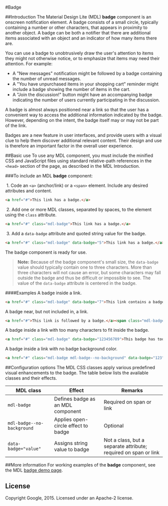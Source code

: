 #Badge

##Introduction
The Material Design Lite (MDL) **badge** component is an onscreen notification element. A badge consists of a small circle, typically containing a number or other characters, that appears in proximity to another object. A badge can be both a notifier that there are additional items associated with an object and an indicator of how many items there are.

You can use a badge to unobtrusively draw the user's attention to items they might not otherwise notice, or to emphasize that items may need their attention. For example:

* A "New messages" notification might be followed by a badge containing the number of unread messages. 
* A "You have unpurchased items in your shopping cart" reminder might include a badge showing the number of items in the cart. 
* A "Join the discussion!" button might have an accompanying badge indicating the number of users currently participating in the discussion.

A badge is almost always positioned near a link so that the user has a convenient way to access the additional information indicated by the badge. However, depending on the intent, the badge itself may or may not be part of the link.

Badges are a new feature in user interfaces, and provide users with a visual clue to help them discover additional relevant content. Their design and use is therefore an important factor in the overall user experience. 

##Basic use
To use any MDL component, you must include the minified CSS and JavaScript files using standard relative-path references in the `<head>` section of the page, as described in the MDL Introduction.

###To include an MDL **badge** component:

&nbsp;1. Code  an `<a>` (anchor/link) or a `<span>` element. Include any desired attributes and content.
```html
<a href="#">This link has a badge.</a>
```
&nbsp;2. Add one or more MDL classes, separated by spaces, to the element using the `class` attribute.
```html
<a href="#" class="mdl-badge">This link has a badge.</a>
```
&nbsp;3. Add a `data-badge` attribute and quoted string value for the badge.
```html
<a href="#" class="mdl-badge" data-badge="5">This link has a badge.</a>
```

The badge component is ready for use.

>**Note:** Because of the badge component's small size, the `data-badge` value should typically contain one to three characters. More than three characters will not cause an error, but some characters may fall outside the badge and thus be difficult or impossible to see. The value of the `data-badge` attribute is centered in the badge.

####Examples
A badge inside a link.
```html
<a href="#" class="mdl-badge" data-badge="7">This link contains a badge.</a>
```

A badge near, but not included in, a link.
```html
<a href="#">This link is followed by a badge.</a><span class="mdl-badge" data-badge="12"></span>
```

A badge inside a link with too many characters to fit inside the badge.
```html
<a href="#" class="mdl-badge" data-badge="123456789">This badge has too many characters.</a>
```

A badge inside a link with no badge background color.
```html
<a href="#" class="mdl-badge mdl-badge--no-background" data-badge="123">This badge has no background color.</a>
```

##Configuration options
The MDL CSS classes apply various predefined visual enhancements to the badge. The table below lists the available classes and their effects.

| MDL class | Effect | Remarks |
|-----------|--------|---------|
| `mdl-badge` | Defines badge as an MDL component | Required on span or link |
| `mdl-badge--no-background` | Applies open-circle effect to badge | Optional |
| `data-badge="value"` | Assigns string value to badge | Not a class, but a separate attribute; required on span or link |

##More information
For working examples of the **badge** component, see the MDL [badge demo page](www.github.com/google/material-design-lite/src/badge/demo.html).

## License

Copyright Google, 2015. Licensed under an Apache-2 license.
